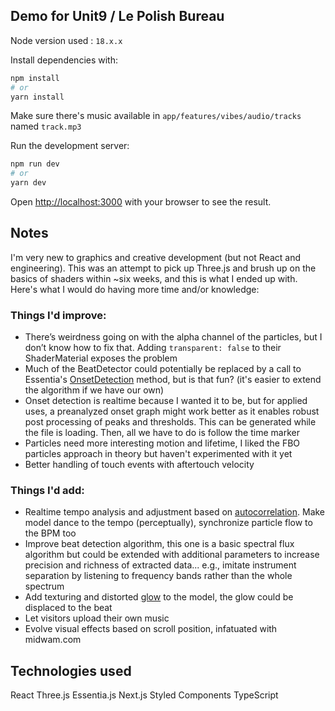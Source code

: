 ## Demo for Unit9 / Le Polish Bureau

Node version used : `18.x.x`

Install dependencies with:
```bash
npm install
# or
yarn install
```

Make sure there's music available in `app/features/vibes/audio/tracks` named `track.mp3`

Run the development server:
```bash
npm run dev
# or
yarn dev
```

Open [http://localhost:3000](http://localhost:3000) with your browser to see the result.

## Notes 

I'm very new to graphics and creative development (but not React and engineering). This was an attempt to pick up Three.js and brush up on the basics of shaders within ~six weeks, and this is what I ended up with. Here's what I would do having more time and/or knowledge:

### Things I'd improve:
- There’s weirdness going on with the alpha channel of the particles, but I don’t know how to fix that. Adding `transparent: false` to their ShaderMaterial exposes the problem
- Much of the BeatDetector could potentially be replaced by a call to Essentia's [OnsetDetection](https://essentia.upf.edu/reference/streaming_OnsetDetection.html) method, but is that fun? (it's easier to extend the algorithm if we have our own)
- Onset detection is realtime because I wanted it to be, but for applied uses, a preanalyzed onset graph might work better as it enables robust post processing of peaks and thresholds. This can be generated while the file is loading. Then, all we have to do is follow the time marker
- Particles need more interesting motion and lifetime, I liked the FBO particles approach in theory but haven't experimented with it yet
- Better handling of touch events with aftertouch velocity

### Things I'd add:
- Realtime tempo analysis and adjustment based on [autocorrelation](http://webhome.csc.uvic.ca/~gtzan/output/taslp2014-tempo-gtzan.pdf). Make model dance to the tempo (perceptually), synchronize particle flow to the BPM too
- Improve beat detection algorithm, this one is a basic spectral flux algorithm but could be extended with additional parameters to increase precision and richness of extracted data... e.g., imitate instrument separation by listening to frequency bands rather than the whole spectrum
- Add texturing and distorted [glow](https://www.indiewire.com/wp-content/uploads/2017/06/blade-runner-20491.jpg) to the model, the glow could be displaced to the beat
- Let visitors upload their own music
- Evolve visual effects based on scroll position, infatuated with midwam.com

## Technologies used

React
Three.js
Essentia.js
Next.js
Styled Components
TypeScript
